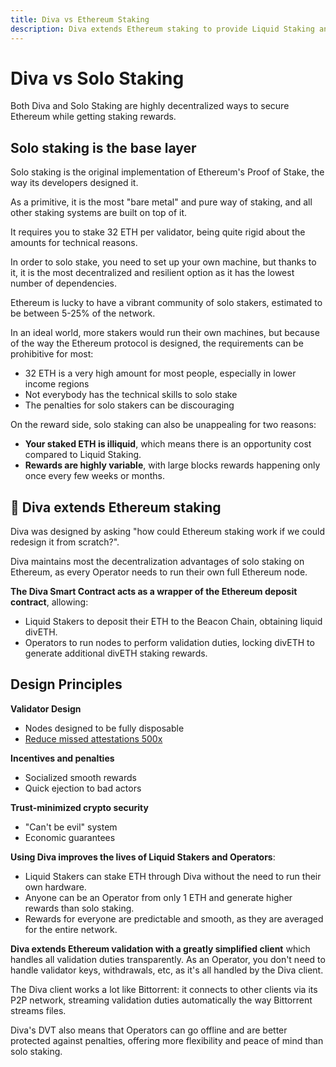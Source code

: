 ```yaml
---
title: Diva vs Ethereum Staking
description: Diva extends Ethereum staking to provide Liquid Staking and better conditions to Operators
---
```


# Diva vs Solo Staking

Both Diva and Solo Staking are highly decentralized ways to secure Ethereum while getting staking rewards.

## Solo staking is the base layer

Solo staking is the original implementation of Ethereum's Proof of Stake, the way its developers designed it.

As a primitive, it is the most "bare metal" and pure way of staking, and all other staking systems are built on top of it.

It requires you to stake 32 ETH per validator, being quite rigid about the amounts for technical reasons.

In order to solo stake, you need to set up your own machine, but thanks to it, it is the most decentralized and resilient option as it has the lowest number of dependencies.

Ethereum is lucky to have a vibrant community of solo stakers, estimated to be between 5-25% of the network.

In an ideal world, more stakers would run their own machines, but because of the way the Ethereum protocol is designed, the requirements can be prohibitive for most:

- 32 ETH is a very high amount for most people, especially in lower income regions
- Not everybody has the technical skills to solo stake
- The penalties for solo stakers can be discouraging

On the reward side, solo staking can also be unappealing for two reasons:

- **Your staked ETH is illiquid**, which means there is an opportunity cost compared to Liquid Staking.
- **Rewards are highly variable**, with large blocks rewards happening only once every few weeks or months.


## 🌱 Diva extends Ethereum staking

Diva was designed by asking "how could Ethereum staking work if we could redesign it from scratch?".

Diva maintains most the decentralization advantages of solo staking on Ethereum, as every Operator needs to run their own full Ethereum node.

**The Diva Smart Contract acts as a wrapper of the Ethereum deposit contract**, allowing:

- Liquid Stakers to deposit their ETH to the Beacon Chain, obtaining liquid divETH.
- Operators to run nodes to perform validation duties, locking divETH to generate additional divETH staking rewards.


## Design Principles

**Validator Design**
- Nodes designed to be fully disposable
- [Reduce missed attestations 500x](dvt#key-features)

**Incentives and penalties**
- Socialized smooth rewards
- Quick ejection to bad actors

**Trust-minimized crypto security**
- "Can't be evil" system
- Economic guarantees

**Using Diva improves the lives of Liquid Stakers and Operators**:

- Liquid Stakers can stake ETH through Diva without the need to run their own hardware.
- Anyone can be an Operator from only 1 ETH and generate higher rewards than solo staking.
- Rewards for everyone are predictable and smooth, as they are averaged for the entire network.

**Diva extends Ethereum validation with a greatly simplified client** which handles all validation duties transparently. As an Operator, you don't need to handle validator keys, withdrawals, etc, as it's all handled by the Diva client.

The Diva client works a lot like Bittorrent: it connects to other clients via its P2P network, streaming validation duties automatically the way Bittorrent streams files.

Diva's DVT also means that Operators can go offline and are better protected against penalties, offering more flexibility and peace of mind than solo staking.

